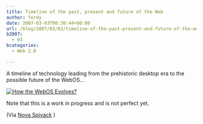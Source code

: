 ```yaml
---
title: Timeline of the past, present and future of the Web
author: ferdy
date: 2007-03-03T00:30:44+00:00
url: /blog/2007/03/03/timeline-of-the-past-present-and-future-of-the-web/
b2007:
  - 03
bcategories:
  - Web 2.0

---
```

A timeline of technology leading from the prehistoric desktop era to the possible future of the WebOS&#8230;

[![How the WebOS Evolves?][1]][2]

Note that this is a work in progress and is not perfect yet.

(Via [Nova Spivack][3] )

 [1]: /blog/images/2007/03/radarnetworkstowardsawebos.jpg
 [2]: http://novaspivack.typepad.com/RadarNetworksTowardsAWebOS.jpg
 [3]: http://novaspivack.typepad.com/nova_spivacks_weblog/2007/02/steps_towards_a.html